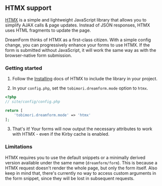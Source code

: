 ## HTMX support

[HTMX](https://htmx.org/) is a simple and lightweight JavaScript library that allows you to simplify AJAX calls & page updates. Instead of JSON responses, HTMX uses HTML fragments to update the page.

DreamForm thinks of HTMX as a first-class citizen. With a simple config change, you can progressively enhance your forms to use HTMX. If the form is submitted without JavaScript, it will work the same way as with the browser-native form submission.

### Getting started

1. Follow the [Installing](https://htmx.org/docs/#installing) docs of HTMX to include the library in your project.

2. In your `config.php`, set the `tobimori.dreamform.mode` option to `htmx`.

```php
<?php
// site/config/config.php

return [
	'tobimori.dreamform.mode' => 'htmx'
];
```

3. That's it! Your forms will now output the necessary attributes to work with HTMX - even if the Kirby cache is enabled.

### Limitations

HTMX requires you to use the default snippets or a minimally derived version available under the same name (`dreamform/form`). This is because a HTMX request doesn't render the whole page, but only the form itself. Also keep in mind that, there's currently no way to access custom arguments in the form snippet, since they will be lost in subsequent requests.
